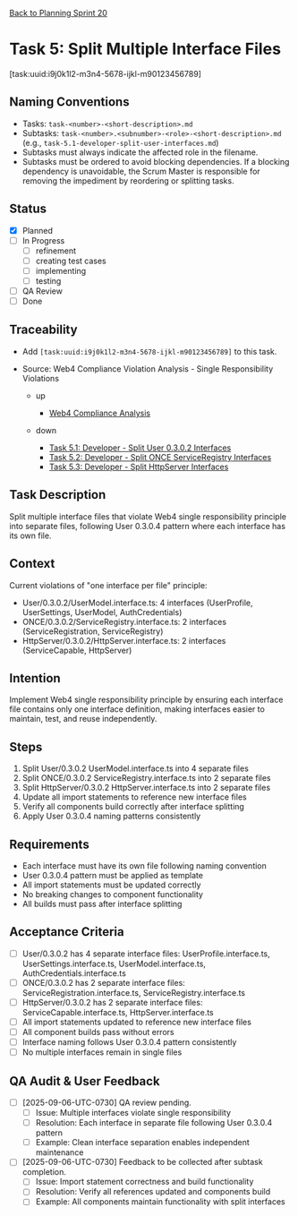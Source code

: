 [Back to Planning Sprint 20](./planning-2025-09-06-UTC-0730.md)

# Task 5: Split Multiple Interface Files
[task:uuid:i9j0k1l2-m3n4-5678-ijkl-m90123456789]

## Naming Conventions
- Tasks: `task-<number>-<short-description>.md`
- Subtasks: `task-<number>.<subnumber>-<role>-<short-description>.md` (e.g., `task-5.1-developer-split-user-interfaces.md`)
- Subtasks must always indicate the affected role in the filename.
- Subtasks must be ordered to avoid blocking dependencies. If a blocking dependency is unavoidable, the Scrum Master is responsible for removing the impediment by reordering or splitting tasks.

## Status
- [x] Planned
- [ ] In Progress
  - [ ] refinement
  - [ ] creating test cases
  - [ ] implementing
  - [ ] testing
- [ ] QA Review
- [ ] Done

## Traceability
- Add `[task:uuid:i9j0k1l2-m3n4-5678-ijkl-m90123456789]` to this task.
- Source: Web4 Compliance Violation Analysis - Single Responsibility Violations

  - up
    - [Web4 Compliance Analysis](../../project.journal/2025-09-05-UTC-1300-branch-switch-session/pdca/role/developer/2025-09-06-UTC-0720-web4-compliance-violation-analysis-resolution-strategy.pdca.md)


  - down
    - [Task 5.1: Developer - Split User 0.3.0.2 Interfaces](./task-5.1-developer-split-user-interfaces.md)
    - [Task 5.2: Developer - Split ONCE ServiceRegistry Interfaces](./task-5.2-developer-split-once-interfaces.md)
    - [Task 5.3: Developer - Split HttpServer Interfaces](./task-5.3-developer-split-httpserver-interfaces.md)


## Task Description
Split multiple interface files that violate Web4 single responsibility principle into separate files, following User 0.3.0.4 pattern where each interface has its own file.

## Context
Current violations of "one interface per file" principle:
- User/0.3.0.2/UserModel.interface.ts: 4 interfaces (UserProfile, UserSettings, UserModel, AuthCredentials)
- ONCE/0.3.0.2/ServiceRegistry.interface.ts: 2 interfaces (ServiceRegistration, ServiceRegistry)
- HttpServer/0.3.0.2/HttpServer.interface.ts: 2 interfaces (ServiceCapable, HttpServer)

## Intention
Implement Web4 single responsibility principle by ensuring each interface file contains only one interface definition, making interfaces easier to maintain, test, and reuse independently.

## Steps
1. Split User/0.3.0.2 UserModel.interface.ts into 4 separate files
2. Split ONCE/0.3.0.2 ServiceRegistry.interface.ts into 2 separate files
3. Split HttpServer/0.3.0.2 HttpServer.interface.ts into 2 separate files
4. Update all import statements to reference new interface files
5. Verify all components build correctly after interface splitting
6. Apply User 0.3.0.4 naming patterns consistently

## Requirements
- Each interface must have its own file following naming convention
- User 0.3.0.4 pattern must be applied as template
- All import statements must be updated correctly
- No breaking changes to component functionality
- All builds must pass after interface splitting

## Acceptance Criteria
- [ ] User/0.3.0.2 has 4 separate interface files: UserProfile.interface.ts, UserSettings.interface.ts, UserModel.interface.ts, AuthCredentials.interface.ts
- [ ] ONCE/0.3.0.2 has 2 separate interface files: ServiceRegistration.interface.ts, ServiceRegistry.interface.ts
- [ ] HttpServer/0.3.0.2 has 2 separate interface files: ServiceCapable.interface.ts, HttpServer.interface.ts
- [ ] All import statements updated to reference new interface files
- [ ] All component builds pass without errors
- [ ] Interface naming follows User 0.3.0.4 pattern consistently
- [ ] No multiple interfaces remain in single files

## QA Audit & User Feedback
- [ ] [2025-09-06-UTC-0730] QA review pending.
  - [ ] Issue: Multiple interfaces violate single responsibility
  - [ ] Resolution: Each interface in separate file following User 0.3.0.4 pattern
  - [ ] Example: Clean interface separation enables independent maintenance
- [ ] [2025-09-06-UTC-0730] Feedback to be collected after subtask completion.
  - [ ] Issue: Import statement correctness and build functionality
  - [ ] Resolution: Verify all references updated and components build
  - [ ] Example: All components maintain functionality with split interfaces